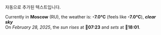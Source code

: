 
자동으로 추가된 텍스트입니다.

<!--START_SECTION:weather:moscow-->
Currently in **Moscow** (RU), the weather is: **-7.0°C** (feels like **-7.0°C**), ***clear sky***<br/>
On *February 28, 2025*, the *sun rises* at 🌅**07:23** and *sets* at 🌇**18:01**.
<!--END_SECTION:weather-->
